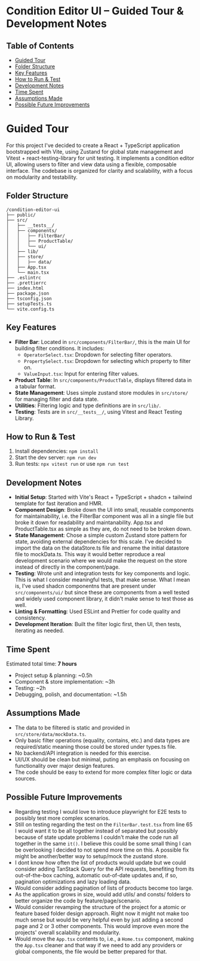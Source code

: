 # Condition Editor UI – Guided Tour & Development Notes

## Table of Contents

- [Guided Tour](#guided-tour)
- [Folder Structure](#folder-structure)
- [Key Features](#key-features)
- [How to Run & Test](#how-to-run--test)
- [Development Notes](#development-notes)
- [Time Spent](#time-spent)
- [Assumptions Made](#assumptions-made)
- [Possible Future Improvements](#possible-future-improvements)

# Guided Tour

For this project I've decided to create a React + TypeScript application bootstrapped with Vite, using Zustand for global state management and Vitest + react-testing-library for unit testing. It implements a condition editor UI, allowing users to filter and view data using a flexible, composable interface. The codebase is organized for clarity and scalability, with a focus on modularity and testability.

## Folder Structure

```
/condition-editor-ui
├── public/
├── src/
│   ├── __tests__/
│   ├── components/
│   │   ├── FilterBar/
│   │   ├── ProductTable/
│   │   └── ui/
│   ├── lib/
│   ├── store/
│   │   ├── data/
│   ├── App.tsx
│   └── main.tsx
├── .eslintrc
├── .prettierrc
├── index.html
├── package.json
├── tsconfig.json
├── setupTests.ts
└── vite.config.ts
```

## Key Features

- **Filter Bar**: Located in `src/components/FilterBar/`, this is the main UI for building filter conditions. It includes:
  - `OperatorSelect.tsx`: Dropdown for selecting filter operators.
  - `PropertySelect.tsx`: Dropdown for selecting which property to filter on.
  - `ValueInput.tsx`: Input for entering filter values.
- **Product Table**: In `src/components/ProductTable`, displays filtered data in a tabular format.
- **State Management**: Uses simple zustand store modules in `src/store/` for managing filter and data state.
- **Utilities**: Filtering logic and type definitions are in `src/lib/`.
- **Testing**: Tests are in `src/__tests__/`, using Vitest and React Testing Library.

## How to Run & Test

1. Install dependencies: `npm install`
2. Start the dev server: `npm run dev`
3. Run tests: `npx vitest run` or use `npm run test`

## Development Notes

- **Initial Setup**: Started with Vite's React + TypeScript + shadcn + tailwind template for fast iteration and HMR.
- **Component Design**: Broke down the UI into small, reusable components for maintainability, i.e. the FilterBar component was all in a single file but broke it down for readability and maintanability. App.tsx and ProductTable.tsx as simple as they are, do not need to be broken down.
- **State Management**: Chose a simple custom Zustand store pattern for state, avoiding external dependencies for this scale. I've decided to import the data on the dataStore.ts file and rename the initial datastore file to mockData.ts. This way it would better reproduce a real development scenario where we would make the request on the store instead of directly in the component/page.
- **Testing**: Wrote unit and integration tests for key components and logic. This is what I consider meaningful tests, that make sense. What I mean is, I've used shadcn componentns that are present under `src/components/ui/` but since these are components from a well tested and widely used component library, it didn't make sense to test those as well.
- **Linting & Formatting**: Used ESLint and Prettier for code quality and consistency.
- **Development Iteration**: Built the filter logic first, then UI, then tests, iterating as needed.

## Time Spent

Estimated total time: **7 hours**

- Project setup & planning: ~0.5h
- Component & store implementation: ~3h
- Testing: ~2h
- Debugging, polish, and documentation: ~1.5h

## Assumptions Made

- The data to be filtered is static and provided in `src/store/data/mockData.ts`.
- Only basic filter operations (equality, contains, etc.) and data types are required/static meaning those could be stored under types.ts file.
- No backend/API integration is needed for this exercise.
- UI/UX should be clean but minimal, puting an emphasis on focusing on functionality over major design features.
- The code should be easy to extend for more complex filter logic or data sources.

## Possible Future Improvements

- Regarding testing I would love to introduce playwright for E2E tests to possibly test more complex scenarios.
- Still on testing regarding the test on the `FilterBar.test.tsx` from line 65 I would want it to be all together instead of separated but possibly because of state update problems I couldn't make the code run all together in the same `it()`. I believe this could be some small thing I can be overlooking I decided to not spend more time on this. A possible fix might be another/better way to setup/mock the zustand store.
- I dont know how often the list of products would update but we could consider adding TanStack Query for the API requests, benefiting from its out-of-the-box caching, automatic out-of-date updates and, if so, pagination optimizations and lazy loading data.
- Would consider adding pagination of lists of products become too large.
- As the application grows in size, would add utils/ and consts/ folders to better organize the code by feature/page/scenario.
- Would consider revamping the structure of the project for a atomic or feature based folder design approach. Right now it might not make too much sense but would be very helpful even by just adding a second page and 2 or 3 other components. This would improve even more the projects' overall scalability and modularity.
- Would move the `App.tsx` contents to, i.e., a `Home.tsx` component, making the `App.tsx` cleaner and that way if we need to add any providers or global components, the file would be better prepared for that.
